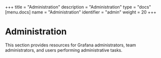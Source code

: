 +++
title = "Administration"
description = "Administration"
type = "docs"
[menu.docs]
name = "Administration"
identifier = "admin"
weight = 20
+++

# Administration

This section provides resources for Grafana administrators, team administrators, and users performing administrative tasks.
